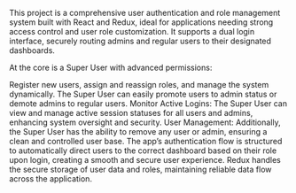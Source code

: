 This project is a comprehensive user authentication and role management system built with React and Redux, ideal for applications needing strong access control and user role customization. It supports a dual login interface, securely routing admins and regular users to their designated dashboards.

At the core is a Super User with advanced permissions:

Register new users, assign and reassign roles, and manage the system dynamically. The Super User can easily promote users to admin status or demote admins to regular users.
Monitor Active Logins: The Super User can view and manage active session statuses for all users and admins, enhancing system oversight and security.
User Management: Additionally, the Super User has the ability to remove any user or admin, ensuring a clean and controlled user base.
The app’s authentication flow is structured to automatically direct users to the correct dashboard based on their role upon login, creating a smooth and secure user experience. Redux handles the secure storage of user data and roles, maintaining reliable data flow across the application.
